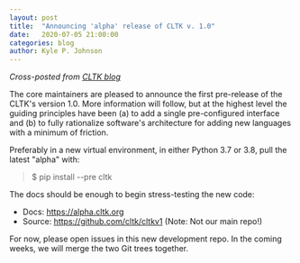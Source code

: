 ```yaml
---
layout: post
title:  "Announcing 'alpha' release of CLTK v. 1.0"
date:   2020-07-05 21:00:00
categories: blog
author: Kyle P. Johnson
---
```


*Cross-posted from [CLTK blog](http://cltk.org/blog/2020/07/05/announcing-alpha-release-v1.html)*

The core maintainers are pleased to announce the first pre-release of the CLTK's version 1.0. More information will follow, but at the highest level the guiding principles have been (a) to add a single pre-configured interface and (b) to fully rationalize software's architecture for adding new languages with a minimum of friction.

Preferably in a new virtual environment, in either Python 3.7 or 3.8, pull the latest "alpha" with:

> $ pip install --pre cltk

The docs should be enough to begin stress-testing the new code:

- Docs: <https://alpha.cltk.org>
- Source: <https://github.com/cltk/cltkv1> (Note: Not our main repo!)

For now, please open issues in this new development repo. In the coming weeks, we will merge the two Git trees together.
